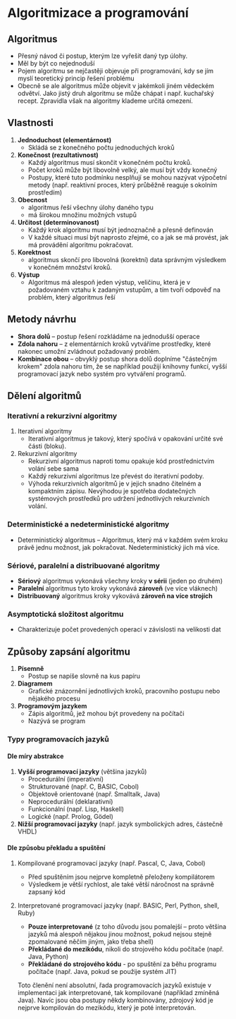 # Algoritmizace a programování 

## Algoritmus
* Přesný návod či postup, kterým lze vyřešit daný typ úlohy.  
* Měl by být co nejednoduší 
* Pojem algoritmu se nejčastěji objevuje při programování, kdy se jím myslí teoretický princip řešení problému 
* Obecně se ale algoritmus může objevit v jakémkoli jiném vědeckém odvětví. Jako jistý druh algoritmu se může chápat i např. kuchařský recept. Zpravidla však na algoritmy klademe určitá omezení. 

## Vlastnosti 
1. **Jednoduchost (elementárnost)**
	* Skládá se z konečného počtu jednoduchých kroků 
1. **Konečnost (rezultativnost)**
	* Každý algoritmus musí skončit v konečném počtu kroků. 
	* Počet kroků může být libovolně velký, ale musí být vždy konečný 
	* Postupy, které tuto podmínku nesplňují se mohou nazývat výpočetní metody (např. reaktivní proces, který průběžně reaguje s okolním prostředím) 
1. **Obecnost**
	* algoritmus řeší všechny úlohy daného typu 
	* má širokou množinu možných vstupů 
1. **Určitost (determinovanost)**
	* Každý krok algoritmu musí být jednoznačně a přesně definován 
	* V každé situaci musí být naprosto zřejmé, co a jak se má provést, jak má provádění algoritmu pokračovat.  
1. **Korektnost**
	* algoritmus skončí pro libovolná (korektní) data správným výsledkem v konečném množství kroků. 
1. **Výstup**
	* Algoritmus má alespoň jeden výstup, veličinu, která je v požadovaném vztahu k zadaným vstupům, a tím tvoří odpověď na problém, který algoritmus řeší 

## Metody návrhu 
* **Shora dolů** – postup řešení rozkládáme na jednodušší operace 
* **Zdola nahoru** – z elementárních kroků vytváříme prostředky, které nakonec umožní zvládnout požadovaný problém. 
* **Kombinace obou** – obvyklý postup shora dolů doplníme "částečným krokem" zdola nahoru tím, že se například použijí knihovny funkcí, vyšší programovací jazyk nebo systém pro vytváření programů. 

## Dělení algoritmů 
### Iterativní a rekurzivní algoritmy
1. Iterativní algoritmy
	* Iterativní algoritmus je takový, který spočívá v opakování určité své části (bloku). 
1. Rekurzivní algoritmy
	* Rekurzivní algoritmus naproti tomu opakuje kód prostřednictvím volání sebe sama
	* Každý rekurzivní algoritmus lze převést do iterativní podoby.
	* Výhoda rekurzivních algoritmů je v jejich snadno čitelném a kompaktním zápisu. Nevýhodou je spotřeba dodatečných systémových prostředků pro udržení jednotlivých rekurzivních volání. 

### Deterministické a nedeterministické algoritmy 
* Deterministický algoritmus – Algoritmus, který má v každém svém kroku právě jednu možnost, jak pokračovat. Nedeterministický jich má více.

### Sériové, paralelní a distribuované algoritmy 
* **Sériový** algoritmus vykonává všechny kroky **v sérii** (jeden po druhém) 
* **Paralelní** algoritmus tyto kroky vykonává **zároveň** (ve více vláknech)  
* **Distribuovaný** algoritmus kroky vykovává **zároveň na více strojích**

### Asymptotická složitost algoritmu 
* Charakterizuje počet provedených operací v závislosti na velikosti dat


## Způsoby zapsání algoritmu
1. **Písemně**
	* Postup se napíše slovně na kus papíru 
1. **Diagramem**
	* Grafické znázornění jednotlivých kroků, pracovního postupu nebo nějakého procesu 
1. **Programovým jazykem**
	* Zápis algoritmů, jež mohou být provedeny na počítači 
	* Nazývá se program 
	
### Typy programovacích jazyků 
#### Dle míry abstrakce
1. **Vyšší programovací jazyky** (většina jazyků)
	* Procedurální (imperativní) 
	* Strukturované (např. C, BASIC, Cobol) 
	* Objektově orientované (např. Smalltalk, Java) 
	* Neprocedurální (deklarativní) 
	* Funkcionální (např. Lisp, Haskell)
	* Logické (např. Prolog, Gödel)
1. **Nižší programovací jazyky** (např. jazyk symbolických adres, částečně VHDL) 

#### Dle způsobu překladu a spuštění
1. Kompilované programovací jazyky (např. Pascal, C, Java, Cobol) 
	* Před spuštěním jsou nejprve kompletně přeloženy kompilátorem 
	* Výsledkem je větší rychlost, ale také větší náročnost na správně 	zapsaný kód 
1. Interpretované programovací jazyky (např. BASIC, Perl, Python, shell, Ruby) 
	* **Pouze interpretované** (z toho důvodu jsou pomalejší – proto většina jazyků má alespoň nějakou jinou možnost, pokud nejsou stejně zpomalované něčím jiným, jako třeba shell) 
	* **Překládané do mezikódu**, nikoli do strojového kódu počítače (např. Java, Python) 
	* **Překládané do strojového kódu** - po spuštění za běhu programu počítače (např. Java, pokud se použije systém JIT) 

	Toto členění není absolutní, řada programovacích jazyků existuje v implementaci jak interpretované, tak kompilované (například zmíněná Java). Navíc jsou oba postupy někdy kombinovány, zdrojový kód je nejprve kompilován do mezikódu, který je poté interpretován. 

